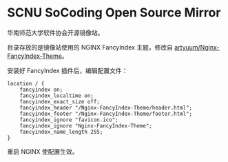 # SCNU SoCoding Open Source Mirror

华南师范大学软件协会开源镜像站。

目录存放的是镜像站使用的 NGINX FancyIndex 主题，修改自 [artyuum/Nginx-FancyIndex-Theme](https://github.com/artyuum/Nginx-FancyIndex-Theme/)。

安装好 FancyIndex 插件后，编辑配置文件：

```
location / {
    fancyindex on;
    fancyindex_localtime on;
    fancyindex_exact_size off;
    fancyindex_header "/Nginx-FancyIndex-Theme/header.html";
    fancyindex_footer "/Nginx-FancyIndex-Theme/footer.html"; 
    fancyindex_ignore "favicon.ico";
    fancyindex_ignore "Nginx-FancyIndex-Theme";
    fancyindex_name_length 255;
}
```

重启 NGINX 使配置生效。